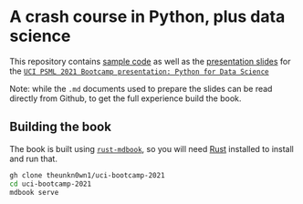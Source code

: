 # A crash course in Python, plus data science

This repository contains [sample code](uci_bootcamp_2021/examples) as well as the [presentation slides](./src/SUMMARY.md) for the [`UCI PSML 2021 Bootcamp presentation: Python for Data Science`](https://ps.uci.edu/psml/node/63)

Note: while the `.md` documents used to prepare the slides can be read directly from Github, to get the full experience build the book.

## Building the book
The book is built using [`rust-mdbook`](https://github.com/rust-lang/mdBook), so you will need [Rust](https://www.rust-lang.org/) installed to install and run that.

```bash
gh clone theunkn0wn1/uci-bootcamp-2021
cd uci-bootcamp-2021
mdbook serve
```